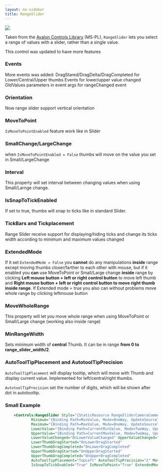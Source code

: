 ```yaml
---
layout: no-sidebar
title: RangeSlider
---
```


![]({{site.baseurl}}/images/range_slider.PNG)  

Taken from the [Avalon Controls Library](http://avaloncontrolslib.codeplex.com/) (MS-PL), `RangeSlider` lets you select a range of values with a slider, rather than a single value.

This control was updated to have more features

### Events

More events was added:
DragStared/DragDelta/DragCompleted for Lower/Central/Upper thumbs
Events for lower/upper value changed
OldValues parameters in event args for rangeChanged event

### Orientation

Now range slider support vertical orientation

### MoveToPoint

`IsMoveToPointEnabled` feature work like in Slider

### SmallChange/LargeChange

when `IsMoveToPointEnabled = False` thumbs will move on the value you set in Small/LargeChange

### Interval 

This property will set interval between changing values when using Small/Larnge change. 

### IsSnapToTickEnabled

If set to true, thumbs will snap to ticks like in standard Slider.

### TickBars and Tickplacement

Range Slider receive support for displaying/hiding ticks and change its ticks width according to minimum and maximum values changed

### ExtendedMode

If it set `ExtendedMode = False` you **cannot** do any manipulations **inside** range except moving thumbs closer/farther to each other with mouse, but if it enabled you **can** use MoveToPoint or Small/Large change **inside** range by clicking **Left mouse button + left or right control button** to move left thumb and **Right mouse button + left or right control button to move right thumb inside range**. If Extended mode = true you also can without problems move whole range by clicking leftmouse button

### MoveWholeRange

This property will let you move whole range when using MoveToPoint or Small/Large change (working also inside range)
 
### MinRangeWidth
Sets minimum width of **central** Thumb. It can be in range **from 0 to range_slider_width/2**.

### AutoToolTipPlacement and AutotoolTipPrecision

`AutoToolTipPlacement` will display tooltip, which will move with Thumb and display current value. Implemented for left/central/right thumbs.
 
`AutotoolTipPrecision` set the number of digits, which will be shown after dot in autotooltip.

### Small Example

```xml
	<Сontrols:RangeSlider Style="{StaticResource RangeSliderCameraCommonStyle}" 
            Minimum="{Binding Path=MinValue, Mode=OneWay, UpdateSourceTrigger=PropertyChanged}"
            Maximum="{Binding Path=MaxValue, Mode=OneWay, UpdateSourceTrigger=PropertyChanged}"
            LowerValue="{Binding Path=CurrentMinValue, Mode=TwoWay, UpdateSourceTrigger=PropertyChanged}"
            UpperValue="{Binding Path=CurrentMaxValue, Mode=TwoWay, UpdateSourceTrigger=PropertyChanged}"
            LowerValueChanged="OnLowerValueChanged" UpperValueChanged="OnUpperValueChanged"
            LowerThumbDragStarted="OnLowerDragStarted"
            LowerThumbDragCompleted="OnLowerDragCompleted"
            UpperThumbDragStarted="OnUpperDragStarted" 
            UpperThumbDragCompleted="OnUpperDragCompleted" 
            AutoToolTipPlacement="TopLeft" AutoToolTipPrecision="2" MoveWholeRange="True"
            IsSnapToTickEnabled="True" IsMoveToPoint="True" ExtendedMode="True"></Сontrols:RangeSlider>
```


